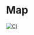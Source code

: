 # Map

[![CI](https://github.com/polinawakeup/Map/actions/workflows/blank.yml/badge.svg)](https://github.com/polinawakeup/Map/actions/workflows/blank.yml)